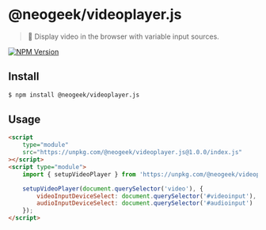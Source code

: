 # @neogeek/videoplayer.js

> 🎥 Display video in the browser with variable input sources.

[![NPM Version](http://img.shields.io/npm/v/@neogeek/videoplayer.js.svg?style=flat)](https://www.npmjs.org/package/@neogeek/videoplayer.js)

## Install

```bash
$ npm install @neogeek/videoplayer.js
```

## Usage

```html
<script
    type="module"
    src="https://unpkg.com/@neogeek/videoplayer.js@1.0.0/index.js"
></script>
<script type="module">
    import { setupVideoPlayer } from 'https://unpkg.com/@neogeek/videoplayer.js@1.0.0/index.js';

    setupVideoPlayer(document.querySelector('video'), {
        videoInputDeviceSelect: document.querySelector('#videoinput'),
        audioInputDeviceSelect: document.querySelector('#audioinput')
    });
</script>
```

